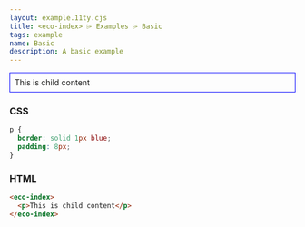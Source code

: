 ```yaml
---
layout: example.11ty.cjs
title: <eco-index> ⌲ Examples ⌲ Basic
tags: example
name: Basic
description: A basic example
---
```


<style>
  eco-index p {
    border: solid 1px blue;
    padding: 8px;
  }
</style>
<eco-index>
  <p>This is child content</p>
</eco-index>

<h3>CSS</h3>

```css
p {
  border: solid 1px blue;
  padding: 8px;
}
```

<h3>HTML</h3>

```html
<eco-index>
  <p>This is child content</p>
</eco-index>
```
